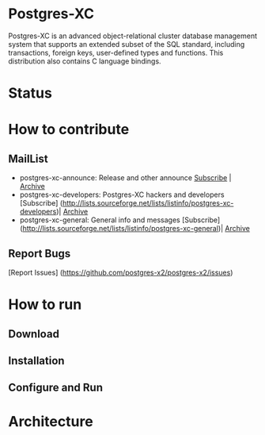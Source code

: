 # Postgres-XC
Postgres-XC is an advanced object-relational cluster database management system that supports an extended subset of the SQL standard, including transactions, foreign keys, user-defined types and functions.  This distribution also contains C language bindings.
# Status

# How to contribute
## MailList
* postgres-xc-announce:  Release and other announce 
[Subscribe](http://lists.sourceforge.net/lists/listinfo/postgres-xc-announce) |  [Archive](http://sourceforge.net/p/postgres-xc/mailman/postgres-xc-announce) 
* postgres-xc-developers:  Postgres-XC hackers and developers
[Subscribe] (http://lists.sourceforge.net/lists/listinfo/postgres-xc-developers)|
[Archive](http://lists.sourceforge.net/lists/listinfo/postgres-xc-developers)
* postgres-xc-general:  General info and messages
[Subscribe] (http://lists.sourceforge.net/lists/listinfo/postgres-xc-general)|
[Archive](http://lists.sourceforge.net/lists/listinfo/postgres-xc-general)

## Report Bugs
[Report Issues] (https://github.com/postgres-x2/postgres-x2/issues)

# How to run
## Download
## Installation
## Configure and Run

# Architecture

